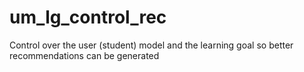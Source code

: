 # um_lg_control_rec
Control over the user (student) model and the learning goal so better recommendations can be generated
